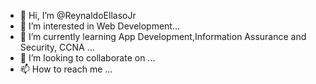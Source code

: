 - 👋 Hi, I’m @ReynaldoEllasoJr
- 👀 I’m interested in Web Development...
- 🌱 I’m currently learning App Development,Information Assurance and Security, CCNA ...
- 💞️ I’m looking to collaborate on ...
- 📫 How to reach me ...

<!---
ReynaldoEllasoJr/ReynaldoEllasoJr is a ✨ special ✨ repository because its `README.md` (this file) appears on your GitHub profile.
You can click the Preview link to take a look at your changes.
--->
